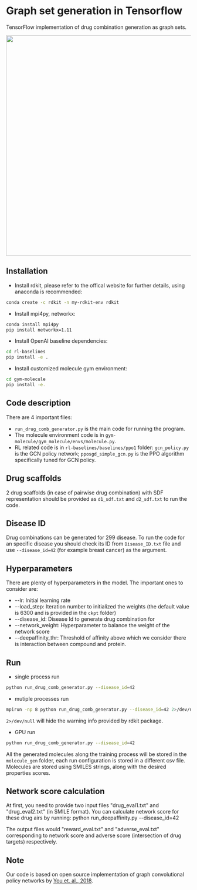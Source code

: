 Graph set generation in Tensorflow
===

TensorFlow implementation of drug combination generation as graph sets.

<img src="rl_scheme.png" width="600">

## Installation
- Install rdkit, please refer to the offical website for further details, using anaconda is recommended:
```bash
conda create -c rdkit -n my-rdkit-env rdkit
```
- Install mpi4py, networkx:
```bash
conda install mpi4py
pip install networkx=1.11
```
- Install OpenAI baseline dependencies:
```bash
cd rl-baselines
pip install -e .
```
- Install customized molecule gym environment:
```bash
cd gym-molecule
pip install -e.
```


## Code description
There are 4 important files:
- `run_drug_comb_generator.py` is the main code for running the program. 
- The molecule environment code is in `gym-molecule/gym_molecule/envs/molecule.py`.
- RL related code is in `rl-baselines/baselines/ppo1` folder: `gcn_policy.py` is the GCN policy network; `pposgd_simple_gcn.py` is the PPO algorithm specifically tuned for GCN policy.

## Drug scaffolds
2 drug scaffolds (in case of pairwise drug combination) with SDF representation should be provided as `d1_sdf.txt` and `d2_sdf.txt` to run the code.

## Disease ID
Drug combinations can be generated for 299 disease. To run the code for an specific disease you should check its ID from `Disease_ID.txt` file and use `--disease_id=42` (for example breast cancer) as the argument.

## Hyperparameters
There are plenty of hyperparameters in the model. The important ones to consider are:
* --lr: Initial learning rate
* --load\_step: Iteration number to initialized the weights (the default value is 6300 and is provided in the `ckpt` folder)
* --disease\_id: Disease Id to generate drug combination for
* --network\_weight: Hyperparameter to balance the weight of the network score
* --deepaffinity\_thr: Threshold of affinity above which we consider there is interaction between compound and protein.

## Run
- single process run
```bash
python run_drug_comb_generator.py --disease_id=42
```
- mutiple processes run
```bash
mpirun -np 8 python run_drug_comb_generator.py --disease_id=42 2>/dev/null
```
`2>/dev/null` will hide the warning info provided by rdkit package.
- GPU run
```bash
python run_drug_comb_generator.py --disease_id=42

```

All the generated molecules along the training process will be stored in the `molecule_gen` folder, each run configuration is stored in a different csv file. Molecules are stored using SMILES strings, along with the desired properties scores.


## Network score calculation
At first, you need to provide two input files "drug_eval1.txt" and "drug_eval2.txt" (in SMILE format). You can calculate network score for these drug airs by running:
python run_deepaffinity.py --disease_id=42

The output files would "reward_eval.txt" and "adverse_eval.txt" corresponding to network score and adverse score (intersection of drug targets) respectively.
## Note
Our code is based on open source implementation of graph convolutional policy networks by [You et. al., 2018](https://github.com/bowenliu16/rl_graph_generation).
